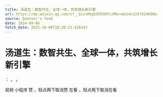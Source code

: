 ```yaml
---
title: 汤道生：数智共生、全球一体，共筑增长新引擎
url: https://mp.weixin.qq.com/s?__biz=Mzg5OTE4NTczMQ==&mid=2247524690&idx=1&sn=cb7c14f9e578f395b0c732f20b7c9564
source: Doonsec's feed
date: 2024-09-06
fetch_date: 2025-10-06T18:20:23.426243
---
```


# 汤道生：数智共生、全球一体，共筑增长新引擎

：
，
。

视频
小程序
赞
，轻点两下取消赞
在看
，轻点两下取消在看